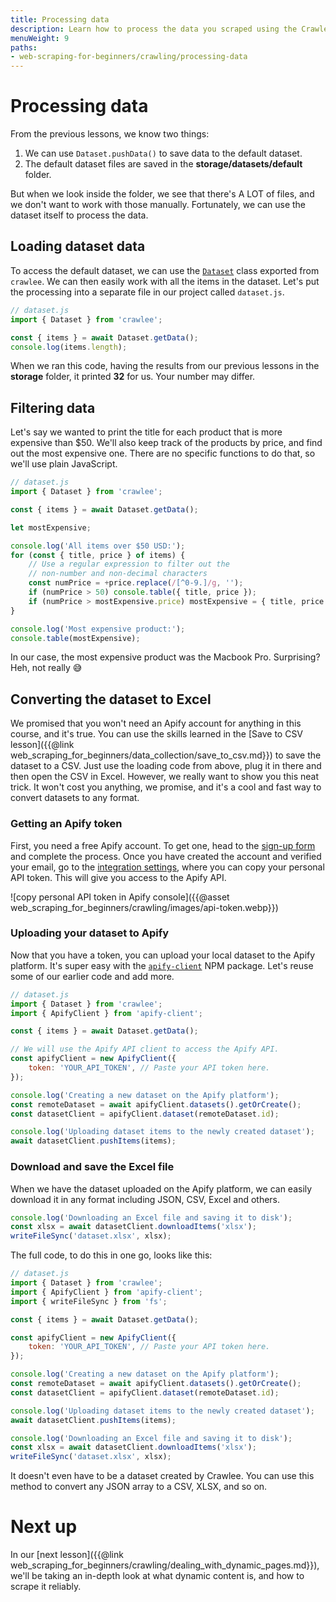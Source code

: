 ```yaml
---
title: Processing data
description: Learn how to process the data you scraped using the Crawlee and how to convert JSON to Excel files using the Apify API.
menuWeight: 9
paths:
- web-scraping-for-beginners/crawling/processing-data
---
```


# [](#processing-data) Processing data

From the previous lessons, we know two things:

1. We can use `Dataset.pushData()` to save data to the default dataset.
2. The default dataset files are saved in the **storage/datasets/default** folder.

But when we look inside the folder, we see that there's A LOT of files, and we don't want to work with those manually. Fortunately, we can use the dataset itself to process the data.

## [](#loading-data) Loading dataset data

To access the default dataset, we can use the  [`Dataset`](https://crawlee.dev/api/types/interface/Dataset) class exported from `crawlee`. We can then easily work with all the items in the dataset. Let's put the processing into a separate file in our project called `dataset.js`.

```JavaScript
// dataset.js
import { Dataset } from 'crawlee';

const { items } = await Dataset.getData();
console.log(items.length);
```

When we ran this code, having the results from our previous lessons in the **storage** folder, it printed **32** for us. Your number may differ.

## [](#filtering-data) Filtering data

Let's say we wanted to print the title for each product that is more expensive than $50. We'll also keep track of the products by price, and find out the most expensive one. There are no specific functions to do that, so we'll use plain JavaScript.

```JavaScript
// dataset.js
import { Dataset } from 'crawlee';

const { items } = await Dataset.getData();

let mostExpensive;

console.log('All items over $50 USD:');
for (const { title, price } of items) {
    // Use a regular expression to filter out the
    // non-number and non-decimal characters
    const numPrice = +price.replace(/[^0-9.]/g, '');
    if (numPrice > 50) console.table({ title, price });
    if (numPrice > mostExpensive.price) mostExpensive = { title, price };
}

console.log('Most expensive product:');
console.table(mostExpensive);
```

In our case, the most expensive product was the Macbook Pro. Surprising? Heh, not really 😅

## [](#converting-to-excel) Converting the dataset to Excel

We promised that you won't need an Apify account for anything in this course, and it's true. You can use the skills learned in the [Save to CSV lesson]({{@link web_scraping_for_beginners/data_collection/save_to_csv.md}}) to save the dataset to a CSV. Just use the loading code from above, plug it in there and then open the CSV in Excel. However, we really want to show you this neat trick. It won't cost you anything, we promise, and it's a cool and fast way to convert datasets to any format.

### [](#get-apify-token) Getting an Apify token

First, you need a free Apify account. To get one, head to the [sign-up form](https://console.apify.com/sign-up?asrc=developers_portal) and complete the process. Once you have created the account and verified your email, go to the [integration settings](https://console.apify.com/account#/integrations), where you can copy your personal API token. This will give you access to the Apify API.

![copy personal API token in Apify console]({{@asset web_scraping_for_beginners/crawling/images/api-token.webp}})

### [](#upload-dataset) Uploading your dataset to Apify

Now that you have a token, you can upload your local dataset to the Apify platform. It's super easy with the [`apify-client`](https://www.npmjs.com/package/apify-client) NPM package. Let's reuse some of our earlier code and add more.

```JavaScript
// dataset.js
import { Dataset } from 'crawlee';
import { ApifyClient } from 'apify-client';

const { items } = await Dataset.getData();

// We will use the Apify API client to access the Apify API.
const apifyClient = new ApifyClient({
    token: 'YOUR_API_TOKEN', // Paste your API token here.
});

console.log('Creating a new dataset on the Apify platform');
const remoteDataset = await apifyClient.datasets().getOrCreate();
const datasetClient = apifyClient.dataset(remoteDataset.id);

console.log('Uploading dataset items to the newly created dataset');
await datasetClient.pushItems(items);
```

### [](#download-to-excel) Download and save the Excel file

When we have the dataset uploaded on the Apify platform, we can easily download it in any format including JSON, CSV, Excel and others.

```JavaScript
console.log('Downloading an Excel file and saving it to disk');
const xlsx = await datasetClient.downloadItems('xlsx');
writeFileSync('dataset.xlsx', xlsx);
```

The full code, to do this in one go, looks like this:

```JavaScript
// dataset.js
import { Dataset } from 'crawlee';
import { ApifyClient } from 'apify-client';
import { writeFileSync } from 'fs';

const { items } = await Dataset.getData();

const apifyClient = new ApifyClient({
    token: 'YOUR_API_TOKEN', // Paste your API token here.
});

console.log('Creating a new dataset on the Apify platform');
const remoteDataset = await apifyClient.datasets().getOrCreate();
const datasetClient = apifyClient.dataset(remoteDataset.id);

console.log('Uploading dataset items to the newly created dataset');
await datasetClient.pushItems(items);

console.log('Downloading an Excel file and saving it to disk');
const xlsx = await datasetClient.downloadItems('xlsx');
writeFileSync('dataset.xlsx', xlsx);
```

It doesn't even have to be a dataset created by Crawlee. You can use this method to convert any JSON array to a CSV, XLSX, and so on.

# [](#next) Next up

In our [next lesson]({{@link web_scraping_for_beginners/crawling/dealing_with_dynamic_pages.md}}), we'll be taking an in-depth look at what dynamic content is, and how to scrape it reliably.
